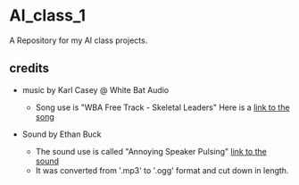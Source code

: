 # AI_class_1
A Repository for my AI class projects.

## credits 
 * music by Karl Casey @ White Bat Audio
   - Song use is "WBA Free Track - Skeletal Leaders" Here is a [link to the song](https://www.youtube.com/watch?v=y5LTxey6LdI)

 * Sound by Ethan Buck 
    - The sound use is called "Annoying Speaker Pulsing" [link to the sound](https://soundbible.com/2085-Annoying-Speaker-Pulsing.html)
    - It was converted from '.mp3' to '.ogg' format and cut down in length.

